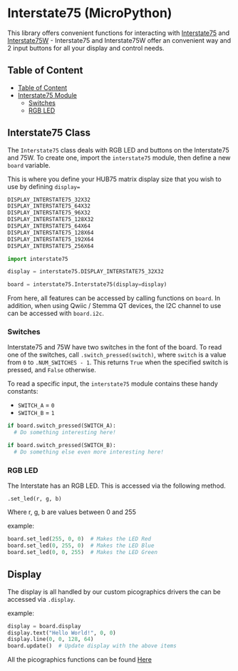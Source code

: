 # Interstate75 (MicroPython) <!-- omit in toc -->

This library offers convenient functions for interacting with [Interstate75](https://shop.pimoroni.com/products/interstate-75) and [Interstate75W](https://shop.pimoroni.com/products/interstate-75-w) - Interstate75 and Interstate75W offer an convenient way and 2 input buttons for all your display and control needs.

## Table of Content
- [Table of Content](#table-of-content)
- [Interstate75 Module](#interstate75-class)
  - [Switches](#switches)
  - [RGB LED](#rgb-led)



## Interstate75 Class

The `Interstate75` class deals with RGB LED and buttons on the Interstate75 and 75W. To create one, import the `interstate75` module, then define a new `board` variable.

This is where you define your HUB75 matrix display size that you wish to use by defining `display=`

```python
DISPLAY_INTERSTATE75_32X32
DISPLAY_INTERSTATE75_64X32
DISPLAY_INTERSTATE75_96X32
DISPLAY_INTERSTATE75_128X32
DISPLAY_INTERSTATE75_64X64
DISPLAY_INTERSTATE75_128X64
DISPLAY_INTERSTATE75_192X64
DISPLAY_INTERSTATE75_256X64
```


```python
import interstate75

display = interstate75.DISPLAY_INTERSTATE75_32X32

board = interstate75.Interstate75(display=display)
```

From here, all features can be accessed by calling functions on `board`. In addition, when using Qwiic / Stemma QT devices, the I2C channel to use can be accessed with `board.i2c`.

### Switches

Interstate75 and 75W have two switches in the font of the board. To read one of the switches, call `.switch_pressed(switch)`, where `switch` is a value from `0` to `.NUM_SWITCHES - 1`. This returns `True` when the specified switch is pressed, and `False` otherwise.

To read a specific input, the `interstate75` module contains these handy constants:

* `SWITCH_A` = `0`
* `SWITCH_B` = `1`

```python
if board.switch_pressed(SWITCH_A):
  # Do something interesting here!

if board.switch_pressed(SWITCH_B):
  # Do something else even more interesting here!
```


### RGB LED

The Interstate has an RGB LED. This is accessed via the following method.


`.set_led(r, g, b)`

Where r, g, b are values between 0 and 255


example:

```python
board.set_led(255, 0, 0)  # Makes the LED Red
board.set_led(0, 255, 0)  # Makes the LED Blue
board.set_led(0, 0, 255)  # Makes the LED Green
```

## Display

The display is all handled by our custom picographics drivers the can be accessed via `.display`.

example:

```python
display = board.display
display.text("Hello World!", 0, 0)
display.line(0, 0, 128, 64) 
board.update()  # Update display with the above items
```
All the picographics functions can be found [Here](../modules/picographics/README.md)
